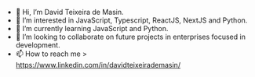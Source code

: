 - 👋 Hi, I’m David Teixeira de Masin.
- 👀 I’m interested in JavaScript, Typescript, ReactJS, NextJS and Python.
- 🌱 I’m currently learning JavaScript and Python.
- 💞️ I’m looking to collaborate on future projects in enterprises focused in development.
- 📫 How to reach me > https://www.linkedin.com/in/davidteixeirademasin/

<!---
davidtmasin/davidtmasin is a ✨ special ✨ repository because its `README.md` (this file) appears on your GitHub profile.
You can click the Preview link to take a look at your changes.
--->
